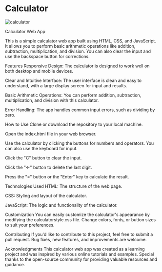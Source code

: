 # Calculator
![calculator](https://github.com/Nikoleta79/Calculator/assets/141028635/0e9752c4-8f13-4c7b-952b-dcc1e1724726)



Calculator Web App


This is a simple calculator web app built using HTML, CSS, and JavaScript. It allows you to perform basic arithmetic operations like addition, subtraction, multiplication, and division. You can also clear the input and use the backspace button for corrections.

Features
Responsive Design: The calculator is designed to work well on both desktop and mobile devices.

Clear and Intuitive Interface: The user interface is clean and easy to understand, with a large display screen for input and results.

Basic Arithmetic Operations: You can perform addition, subtraction, multiplication, and division with this calculator.

Error Handling: The app handles common input errors, such as dividing by zero.

How to Use
Clone or download the repository to your local machine.

Open the index.html file in your web browser.

Use the calculator by clicking the buttons for numbers and operators. You can also use the keyboard for input.

Click the "C" button to clear the input.

Click the "←" button to delete the last digit.

Press the "=" button or the "Enter" key to calculate the result.

Technologies Used
HTML: The structure of the web page.

CSS: Styling and layout of the calculator.

JavaScript: The logic and functionality of the calculator.

Customization
You can easily customize the calculator's appearance by modifying the calculatorstyle.css file. Change colors, fonts, or button sizes to suit your preferences.

Contributing
If you'd like to contribute to this project, feel free to submit a pull request. Bug fixes, new features, and improvements are welcome.


Acknowledgments
This calculator web app was created as a learning project and was inspired by various online tutorials and examples. Special thanks to the open-source community for providing valuable resources and guidance.
